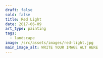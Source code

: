 ```yaml
---
draft: false
sold: false
title: Red Light
date: 2017-06-09
art_type: painting
tags:
  - landscape
image: /src/assets/images/red-light.jpg
main_image_alt: WRITE YOUR IMAGE ALT HERE
---
```

